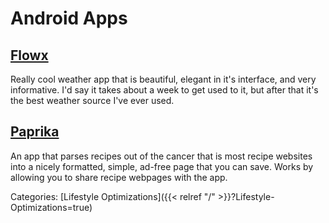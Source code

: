 # Android Apps

## [Flowx](https://www.flowx.io/)

Really cool weather app that is beautiful, elegant in it's interface, and very
informative. I'd say it takes about a week to get used to it, but after that
it's the best weather source I've ever used.

## [Paprika](https://www.paprikaapp.com/)

An app that parses recipes out of the cancer that is most recipe websites into
a nicely formatted, simple, ad-free page that you can save. Works by allowing
you to share recipe webpages with the app.

Categories: [Lifestyle Optimizations]({{< relref "/" >}}?Lifestyle-Optimizations=true)